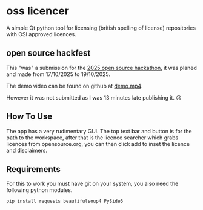 # oss licencer

A simple Qt python tool for licensing (british spelling of license) repositories with OSI approved licences.

## open source hackfest

This "was" a submission for the [2025 open source hackathon](https://open-source-hackfest-26947.devpost.com/), it was planed and made from 17/10/2025 to 19/10/2025.

The demo video can be found on github at [demo.mp4](https://coneastdev.github.io/oss-licencer/demo.mp4).

However it was not submitted as I was 13 minutes late publishing it.  😢

## How To Use

The app has a very rudimentary GUI. The top text bar and button is for the path to the workspace, after that is the licence searcher which grabs licences from opensource.org, you can then click add to inset the licence and disclaimers.

## Requirements

For this to work you must have git on your system, you also need the following python modules.

```pip install requests beautifulsoup4 PySide6```